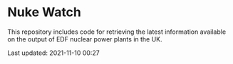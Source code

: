 # Nuke Watch

This repository includes code for retrieving the latest information available on the output of EDF nuclear power plants in the UK.

Last updated: 2021-11-10 00:27